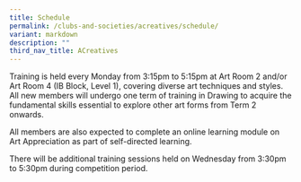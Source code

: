```yaml
---
title: Schedule
permalink: /clubs-and-societies/acreatives/schedule/
variant: markdown
description: ""
third_nav_title: ACreatives
---
```

Training is held every Monday from 3:15pm to 5:15pm at Art Room 2 and/or Art Room 4 (IB Block, Level 1), covering diverse art techniques and styles. All new members will undergo one term of training in Drawing to acquire the fundamental skills essential to explore other art forms from Term 2 onwards.

All members are also expected to complete an online learning module on Art Appreciation as part of self-directed learning.

There will be additional training sessions held on Wednesday from 3:30pm to 5:30pm during competition period.
